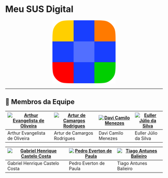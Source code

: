 # Meu SUS Digital

<p align="center"><img src="Meu SUS Digital.png" width = 40%></p>

---

## 👥 Membros da Equipe

| [![Arthur Evangelista de Oliveira](https://avatars.githubusercontent.com/u/150614543?v=4)](https://github.com/arthurevg) | [![Artur de Camargos Rodrigues](https://avatars.githubusercontent.com/u/110571317?v=4)](https://github.com/ArturDCR) | [![Davi Camilo Menezes](https://avatars.githubusercontent.com/u/144080784?v=4)](https://github.com/Davicamilo23) | [![Euller Júlio da Silva](https://avatars.githubusercontent.com/u/125329742?v=4)](https://github.com/Potatoyz908) |
|-------------------------------------------------------------|-----------------------------------------------------------|-----------------------------------------------------------|-----------------------------------------------------------|
| Arthur Evangelista de Oliveira | Artur de Camargos Rodrigues | Davi Camilo Menezes | Euller Júlio da Silva |

| [![Gabriel Henrique Castelo Costa](https://avatars.githubusercontent.com/u/81991244?v=4)](https://github.com/GabrielCastelo-31) | [![Pedro Everton de Paula](https://avatars.githubusercontent.com/u/117595816?v=4)](https://github.com/pedroeverton217) | [![Tiago Antunes Balieiro](https://avatars.githubusercontent.com/u/143669941?v=4)](https://github.com/TiagoBalieiro) | 
|-------------------------------------------------------------|-----------------------------------------------------------|-----------------------------------------------------------|
| Gabriel Henrique Castelo Costa | Pedro Everton de Paula | Tiago Antunes Balieiro |
